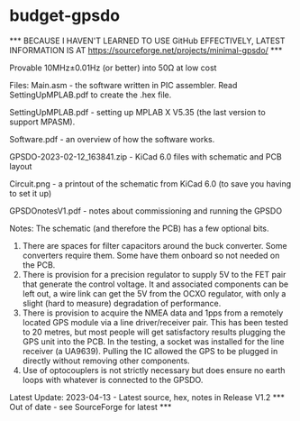 # budget-gpsdo

*** BECAUSE I HAVEN'T LEARNED TO USE GitHub EFFECTIVELY, LATEST INFORMATION IS AT https://sourceforge.net/projects/minimal-gpsdo/ ***

Provable 10MHz±0.01Hz (or better) into 50Ω at low cost 

Files:
Main.asm - the software written in PIC assembler. Read SettingUpMPLAB.pdf to create the .hex file.

SettingUpMPLAB.pdf - setting up MPLAB X V5.35 (the last version to support MPASM).

Software.pdf - an overview of how the software works.

GPSDO-2023-02-12_163841.zip - KiCad 6.0 files with schematic and PCB layout

Circuit.png - a printout of the schematic from KiCad 6.0 (to save you having to set it up)

GPSDOnotesV1.pdf - notes about commissioning and running the GPSDO

Notes: The schematic (and therefore the PCB) has a few optional bits.
1. There are spaces for filter capacitors around the buck converter. Some converters require them. Some have them onboard so not needed on the PCB.
2. There is provision for a precision regulator to supply 5V to the FET pair that generate the control voltage. It and associated components can be left out, a wire link can get the 5V from the OCXO regulator, with only a slight (hard to measure) degradation of performance.
3. There is provision to acquire the NMEA data and 1pps from a remotely located GPS module via a line driver/receiver pair. This has been tested to 20 metres, but most people will get satisfactory results plugging the GPS unit into the PCB. In the testing, a socket was installed for the line receiver (a UA9639). Pulling the IC allowed the GPS to be plugged in directly without removing other components.
4. Use of optocouplers is not strictly necessary but does ensure no earth loops with whatever is connected to the GPSDO.

Latest Update:
2023-04-13 - Latest source, hex, notes in Release V1.2 *** Out of date - see SourceForge for latest ***
